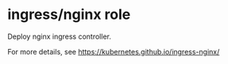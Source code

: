 # ingress/nginx role

Deploy nginx ingress controller.

For more details, see https://kubernetes.github.io/ingress-nginx/
